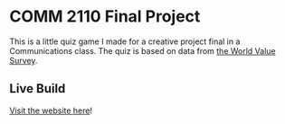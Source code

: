 # COMM 2110 Final Project

This is a little quiz game I made for a creative project final in a Communications class. The quiz is based on data from [the World Value Survey](https://www.worldvaluessurvey.org/). 

## Live Build

[Visit the website here](https://cq.jothedev.com)!
